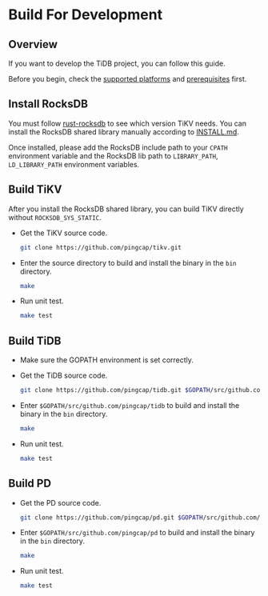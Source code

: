 # Build For Development

## Overview

If you want to develop the TiDB project, you can follow this guide.

Before you begin, check the [supported platforms](./requirements.md#supported-platforms) and [prerequisites](./requirements.md#prerequisites) first.

## Install RocksDB

You must follow [rust-rocksdb](https://github.com/pingcap/rust-rocksdb/blob/master/librocksdb_sys/build.sh#L127) to see which version TiKV needs. You can install the RocksDB shared library manually according to [INSTALL.md](https://github.com/facebook/rocksdb/blob/master/INSTALL.md).

Once installed, please add the RocksDB include path to your `CPATH` environment variable and the RocksDB lib path to `LIBRARY_PATH`, `LD_LIBRARY_PATH` environment variables.

## Build TiKV

After you install the RocksDB shared library, you can build TiKV directly without `ROCKSDB_SYS_STATIC`.

+ Get the TiKV source code.

    ```bash
    git clone https://github.com/pingcap/tikv.git 
    ```
+ Enter the source directory to build and install the binary in the `bin` directory.

    ```bash
    make
    ```
    
+ Run unit test.
    
    ```bash
    make test
    ```

## Build TiDB

+ Make sure the GOPATH environment is set correctly.

+ Get the TiDB source code.

    ```bash
    git clone https://github.com/pingcap/tidb.git $GOPATH/src/github.com/pingcap/tidb
    ```
    
+ Enter `$GOPATH/src/github.com/pingcap/tidb` to build and install the binary in the `bin` directory.

    ```bash
    make
    ```
+ Run unit test.
    
    ```bash
    make test
    ```

## Build PD

+ Get the PD source code.

    ```bash
    git clone https://github.com/pingcap/pd.git $GOPATH/src/github.com/pingcap/pd
    ```
    
+ Enter `$GOPATH/src/github.com/pingcap/pd` to build and install the binary in the `bin` directory.

    ```bash
    make
    ```
+ Run unit test.
    
    ```bash
    make test
    ```
